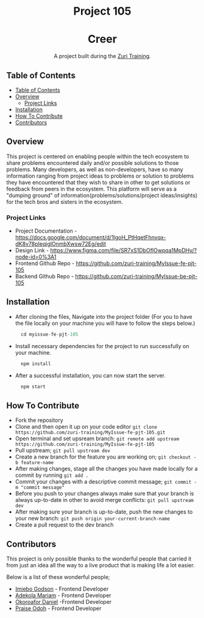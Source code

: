 <h1 align="center">Project 105</h1>
<h1 align="center">Creer</h1>

<div align="center">
   A project built during the  <a href="https://training.zuri.team/" target="_blank">Zuri Training</a>.
</div>

<!-- <div align="center">
  <h3>
    <span> | </span>
    <a href="">
      Demo
    </a>
    <span> | </span>
  </h3>
</div> -->

<!-- TABLE OF CONTENTS -->

## Table of Contents

- [Table of Contents](#table-of-contents)
- [Overview](#overview)
  - [Project Links](#project-links)
- [Installation](#installation)
- [How To Contribute](#how-to-contribute)
- [Contributors](#contributors)

<!-- OVERVIEW -->

## Overview

<!-- ![screenshot](https://github.com/ImieboGodson/DevChallenges-checkout-page/blob/master/resources/images/checkout-page%20desktop-view.png) -->

This project is centered on enabling people within the tech ecosystem to share problems encountered daily and/or possible solutions to those problems. Many developers, as well as non-developers, have so many information ranging from project ideas to problems or solution to problems they have encountered that they wish to share in other to get solutions or feedback from peers in the ecosystem. This platform will serve as a "dumping ground" of information(problems/solutions/project ideas/insights) for the tech bros and sisters in the ecosystem.


<!-- PROJECT LINKS -->
### Project Links

- Project Documentation - https://docs.google.com/document/d/1lgoH_PtHqetFhnvqx-dK8v78pIeqiglOnmbXwsw72Eg/edit
- Design Link - https://www.figma.com/file/SR7xS1DbOfIOwpqa1MpDHv/?node-id=0%3A1
- Frontend Github Repo - https://github.com/zuri-training/MyIssue-fe-pjt-105
- Backend Github Repo - https://github.com/zuri-training/MyIssue-be-pjt-105



<!-- INSTALLATION -->
## Installation

- After cloning the files, Navigate into the project folder (For you to have the file locally on your machine you will have to follow the steps below.)
  ```javascript
    cd myissue-fe-pjt-105
  ```

- Install necessary dependencies for the project to run successfully on your machine.
  ```javascript
    npm install
  ```

- After a successful installation, you can now start the server.
  ```javascript
    npm start
  ```


<!-- HOW TO CONTRIBUTE -->
## How To Contribute

- Fork the repository
- Clone and then open it up on your code editor `git clone https://github.com/zuri-training/MyIssue-fe-pjt-105.git`
- Open terminal and set upsream branch: `git remote add upstream https://github.com/zuri-training/MyIssue-fe-pjt-105`
- Pull upstream; `git pull upstream dev`
- Create a new branch for the feature you are working on; `git checkout -b feature-name`
- After making changes, stage all the changes you have made locally for a commit by running `git add .`
- Commit your changes with a descriptive commit message; `git commit -m "commit message"`
- Before you push to your changes always make sure that your branch is always up-to-date in other to avoid merge conflicts: `git pull upstream dev`
- After making sure your branch is up-to-date, push the new changes to your new branch: `git push origin your-current-branch-name`
- Create a pull request to the dev branch


<!-- CONTRIBUTORS -->
## Contributors

This project is only possible thanks to the wonderful people that carried it from just an idea all the way to a live product that is making life a lot easier.

Below is a list of these wonderful people;

- [Imiebo Godson](https://github.com/ImieboGodson) - Frontend Developer
- [Adekola Mariam](https://github.com/Marrockx) - Frontend Developer
- [Okoroafor Daniel](https://github.com/OkoroaforDaniel) -Frontend Developer
- [Praise Odoh](https://github.com/odohpraise) - Frontend Developer


